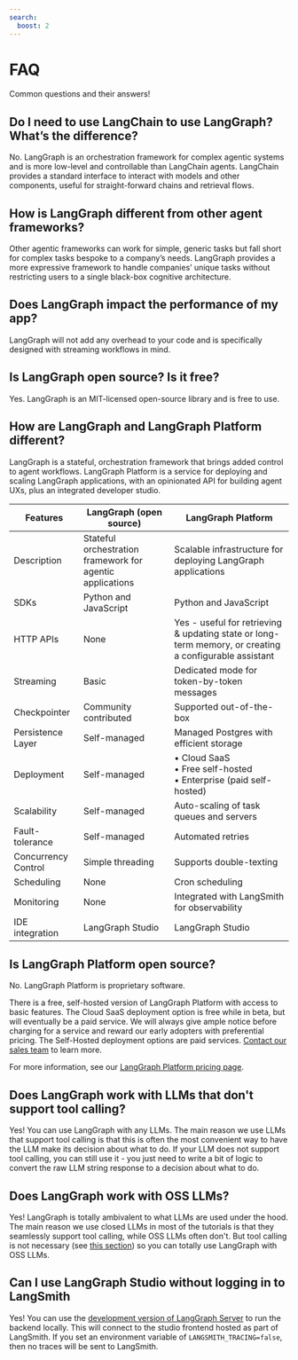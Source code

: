 ```yaml
---
search:
  boost: 2
---
```


# FAQ

Common questions and their answers!

## Do I need to use LangChain to use LangGraph? What’s the difference?

No. LangGraph is an orchestration framework for complex agentic systems and is more low-level and controllable than LangChain agents. LangChain provides a standard interface to interact with models and other components, useful for straight-forward chains and retrieval flows.

## How is LangGraph different from other agent frameworks?

Other agentic frameworks can work for simple, generic tasks but fall short for complex tasks bespoke to a company’s needs. LangGraph provides a more expressive framework to handle companies’ unique tasks without restricting users to a single black-box cognitive architecture.

## Does LangGraph impact the performance of my app?

LangGraph will not add any overhead to your code and is specifically designed with streaming workflows in mind.

## Is LangGraph open source? Is it free?

Yes. LangGraph is an MIT-licensed open-source library and is free to use.

## How are LangGraph and LangGraph Platform different?

LangGraph is a stateful, orchestration framework that brings added control to agent workflows. LangGraph Platform is a service for deploying and scaling LangGraph applications, with an opinionated API for building agent UXs, plus an integrated developer studio.

| Features            | LangGraph (open source)                                   | LangGraph Platform                                                                                     |
|---------------------|-----------------------------------------------------------|--------------------------------------------------------------------------------------------------------|
| Description         | Stateful orchestration framework for agentic applications | Scalable infrastructure for deploying LangGraph applications                                           |
| SDKs                | Python and JavaScript                                     | Python and JavaScript                                                                                  |
| HTTP APIs           | None                                                      | Yes - useful for retrieving & updating state or long-term memory, or creating a configurable assistant |
| Streaming           | Basic                                                     | Dedicated mode for token-by-token messages                                                             |
| Checkpointer        | Community contributed                                     | Supported out-of-the-box                                                                               |
| Persistence Layer   | Self-managed                                              | Managed Postgres with efficient storage                                                                |
| Deployment          | Self-managed                                              | • Cloud SaaS <br> • Free self-hosted <br> • Enterprise (paid self-hosted)                      |
| Scalability         | Self-managed                                              | Auto-scaling of task queues and servers                                                                |
| Fault-tolerance     | Self-managed                                              | Automated retries                                                                                      |
| Concurrency Control | Simple threading                                          | Supports double-texting                                                                                |
| Scheduling          | None                                                      | Cron scheduling                                                                                        |
| Monitoring          | None                                                      | Integrated with LangSmith for observability                                                            |
| IDE integration     | LangGraph Studio                                          | LangGraph Studio                                                                                       |

## Is LangGraph Platform open source?

No. LangGraph Platform is proprietary software.

There is a free, self-hosted version of LangGraph Platform with access to basic features. The Cloud SaaS deployment option is free while in beta, but will eventually be a paid service. We will always give ample notice before charging for a service and reward our early adopters with preferential pricing. The Self-Hosted deployment options are paid services. [Contact our sales team](https://www.langchain.com/contact-sales) to learn more.

For more information, see our [LangGraph Platform pricing page](https://www.langchain.com/pricing-langgraph-platform).

## Does LangGraph work with LLMs that don't support tool calling?

Yes! You can use LangGraph with any LLMs. The main reason we use LLMs that support tool calling is that this is often the most convenient way to have the LLM make its decision about what to do. If your LLM does not support tool calling, you can still use it - you just need to write a bit of logic to convert the raw LLM string response to a decision about what to do.

## Does LangGraph work with OSS LLMs?

Yes! LangGraph is totally ambivalent to what LLMs are used under the hood. The main reason we use closed LLMs in most of the tutorials is that they seamlessly support tool calling, while OSS LLMs often don't. But tool calling is not necessary (see [this section](#does-langgraph-work-with-llms-that-dont-support-tool-calling)) so you can totally use LangGraph with OSS LLMs.

## Can I use LangGraph Studio without logging in to LangSmith

Yes! You can use the [development version of LangGraph Server](../tutorials/langgraph-platform/local-server.md) to run the backend locally.
This will connect to the studio frontend hosted as part of LangSmith.
If you set an environment variable of `LANGSMITH_TRACING=false`, then no traces will be sent to LangSmith.